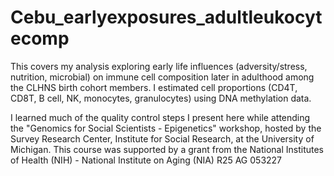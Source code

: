 # Cebu_earlyexposures_adultleukocytecomp
This covers my analysis exploring early life influences (adversity/stress, nutrition, microbial) on immune cell composition later in adulthood among the CLHNS birth cohort members. I estimated cell proportions (CD4T, CD8T, B cell, NK, monocytes, granulocytes) using DNA methylation data. 

I learned much of the quality control steps I present here while attending the "Genomics for Social Scientists - Epigenetics" workshop, hosted by the Survey Research Center, Institute for Social Research, at the University of Michigan. This course was supported by a grant from the National Institutes of Health (NIH) - National Institute on Aging (NIA) R25 AG 053227
